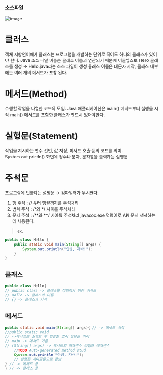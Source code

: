 ### 소스파일
![image](https://github.com/hea97/Java_study/assets/168088580/e45adf6f-3c2f-4daa-9a19-9b6e998c22aa)

# 클래스

객체 지향언어에서 클래스는 프로그램을 개발하는 단위로 적어도 하나의 클래스가 있어야 한다.
Java 소스 파일 이름은 클래스 이름과 연관되기 때문에 이클립스로 Hello 클래스를 생성
→ Hello.java라는 소스 파일이 생성
클래스 이름은 대문자 시작,
클래스 내부에는 여러 개의 메서드가 포함 된다.

# **메서드(Method)**

수행할 작업을 나열한 코드의 모임.
Java 애플리케이션은 main() 메서드부터 실행을 시작
main() 메서드를 포함한 클래스가 만드시 있어야한다.

# **실행문(Statement)**

작업을 지시하는 변수 선언, 값 저장, 메서드 호출 등의 코드를 의미.
System.out.println() 화면에 정수나 문자, 문자열을 출력하는 실행문.

# **주석문**

프로그램에 덧붙이는 설명문
→ 컴파일러가 무시한다.
1. 행 주석 : // 부터 행끝까지를 주석처리
2. 범위 주석 : /*와 */ 사이를 주석처리
3. 문서 주석 : /**와 **/ 사이를 주석처리 javadoc.exe 명령어로 API 문서 생성하는데 사용된다.

> ex.

```java
public class Hello {
	public static void main(String[] args) {
		System.out.println("안녕, 자바!");
	}
}
```

## **클래스**

```java
public class Hello{
// public class -> 클래스를 정의하기 위한 키워드
// Hello -> 클래스의 이름
// {} -> 클래스의 시작
```

## **메서드**

```java
public static void main(String[] args){ // -> 메세드 시작
//public static void
// ->메서드를 실행한 후 반환할 값이 없음을 의미
// main -> 메서드 이름
// (String[] args) -> 메서드의 매개변수 타입과 매개변수
	//TODO Auto-generated method stud
	System.out.println("안녕, 자바!");
	// 실행문 세미콜론으로 끝남
} // -> 메세드 끝
} // -> 클래스 끝
```
